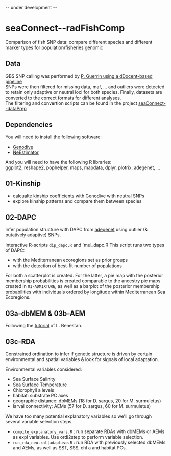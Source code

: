 -- under development --

# seaConnect--radFishComp
Comparison of fish SNP data: compare different species and different marker types for population/fisheries genomic

## Data
GBS SNP calling was performed by [P. Guerrin using a dDocent-based pipeline](https://github.com/Grelot/seaConnect--dDocent)    
SNPs were then filtered for missing data, maf, ... and outliers were detected to retain 
only adaptive or neutral loci for both species. 
Finally, datasets are converted to the correct formats for different analyses.  
The filtering and convertion scripts can be found in the project [seaConnect--dataPrep](https://github.com/eboulanger/seaConnect--dataPrep)      

## Dependencies
You will need to install the following software:  
- [Genodive](http://bentleydrummer.nl/software/software/GenoDive.html) 
- [NeEstimator](http://www.molecularfisherieslaboratory.com.au/neestimator-software/) 

And you will need to have the following R libraries:  
ggplot2, reshape2, pophelper, maps, mapdata, dplyr, plotrix, adegenet, ...

## 01-Kinship

- calcualte kinship coefficients with Genodive with neutral SNPs
- explore kinship patterns and compare them between species

## 02-DAPC

Infer population structure with DAPC from [adegenet](http://adegenet.r-forge.r-project.org/files/tutorial-dapc.pdf) using outlier (& putatively adaptive) SNPs.

Interactive R-scripts `dip_dapc.R` and `mul_dapc.R
This script runs two types of DAPC:  
- with the Mediterranean ecoregions set as prior groups
- with the detection of best-fit number of populations  

For both a scatterplot is created. For the latter, a pie map with the posterior membership 
probabilities is created comparable to the ancestry pie maps created in `01-ADMIXTURE`,
as well as a barplot of the posterior membership probabilities with individuals ordered by longitude within Mediterranean Sea Ecoregions.

## 03a-dbMEM & 03b-AEM

Following the [tutorial](https://github.com/laurabenestan/Moran-Eigenvector-Maps-MEMs) of L. Benestan.

## 03c-RDA

Constrained ordination to infer if genetic structure is driven by certain 
environmental and spatial  variables & look for signals of local adaptation.

Environmental variables considered:  
- Sea Surface Salinity  
- Sea Surface Temperature 
- Chlorophyll a levels 
- habitat: substrate PC axes  
- geographic distance: dbMEMs (18 for D. sargus, 20 for M. surmuletus)  
- larval connectivity: AEMs   (57 for D. sargus, 60 for M. surmuletus)  

We have too many potential explanatory variables so we'll go through several variable selection steps.  
- `compile_explanatory_vars.R` : run separate RDAs with dbMEMs or AEMs as expl variables.
Use ordi2step to perform variable selection.
- `run_rda_neutral|adaptive.R` : run RDA with previously selected dbMEMs and AEMs, as well as SST, SSS, chl a and habitat PCs. 









